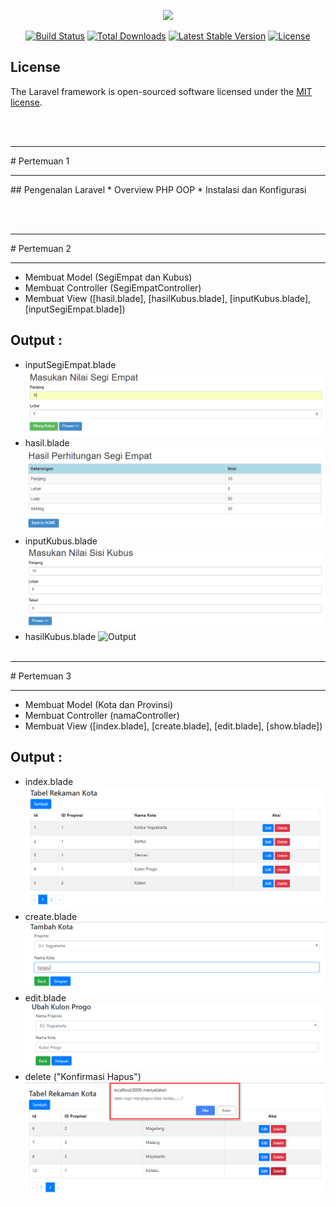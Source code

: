 <p align="center"><img src="https://laravel.com/assets/img/components/logo-laravel.svg"></p>

<p align="center">
<a href="https://travis-ci.org/laravel/framework"><img src="https://travis-ci.org/laravel/framework.svg" alt="Build Status"></a>
<a href="https://packagist.org/packages/laravel/framework"><img src="https://poser.pugx.org/laravel/framework/d/total.svg" alt="Total Downloads"></a>
<a href="https://packagist.org/packages/laravel/framework"><img src="https://poser.pugx.org/laravel/framework/v/stable.svg" alt="Latest Stable Version"></a>
<a href="https://packagist.org/packages/laravel/framework"><img src="https://poser.pugx.org/laravel/framework/license.svg" alt="License"></a>
</p>

## License

The Laravel framework is open-sourced software licensed under the [MIT license](https://opensource.org/licenses/MIT).

<br/><br/>
<hr/>
# Pertemuan 1
<hr/>
## Pengenalan Laravel
* Overview PHP OOP
* Instalasi dan Konfigurasi

<br/><br/>
<hr/>
# Pertemuan 2
<hr/>

* Membuat Model (SegiEmpat dan Kubus)
* Membuat Controller (SegiEmpatController)
* Membuat View ([hasil.blade], [hasilKubus.blade], [inputKubus.blade], [inputSegiEmpat.blade])

## Output :
* inputSegiEmpat.blade
  ![Output](./ss_output/inputSegiEmpat.png)
* hasil.blade
  ![Output](./ss_output/hasilPerhitunganSegiEmpat.png)
* inputKubus.blade
  ![Output](./ss_output/inputKubus.png)
* hasilKubus.blade
  ![Output](./ss_output/inputPerhitunganKubus.png)
<br/><br/>
<hr/>
# Pertemuan 3
<hr/>

* Membuat Model (Kota dan Provinsi)
* Membuat Controller (namaController)
* Membuat View ([index.blade], [create.blade], [edit.blade], [show.blade])

## Output :
* index.blade
  ![Output](./ss_output/indexKota.png)
* create.blade
  ![Output](./ss_output/tambahKota.png)
* edit.blade
  ![Output](./ss_output/editKota.png)
* delete ("Konfirmasi Hapus")
  ![Output](./ss_output/konfirmasiDeletKota.png)